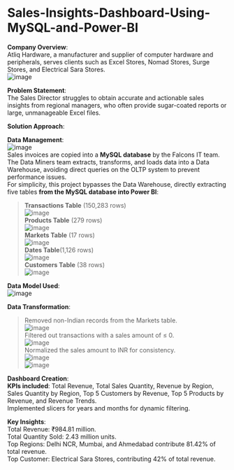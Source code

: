 # Sales-Insights-Dashboard-Using-MySQL-and-Power-BI
**Company Overview**:    
Atliq Hardware, a manufacturer and supplier of computer hardware and peripherals, serves clients such as Excel Stores, Nomad Stores, Surge Stores, and Electrical Sara Stores.    
![image](https://github.com/user-attachments/assets/f75d1b74-b047-41f8-b594-4ac07005bd9c)  

**Problem Statement**:    
The Sales Director struggles to obtain accurate and actionable sales insights from regional managers, who often provide sugar-coated reports or large, unmanageable Excel files.    

**Solution Approach**:   

**Data Management**:  
![image](https://github.com/user-attachments/assets/728ca56a-e6fc-4e63-a45b-02ea97efc20d)    
Sales invoices are copied into a **MySQL database** by the Falcons IT team.    
The Data Miners team extracts, transforms, and loads data into a Data Warehouse, avoiding direct queries on the OLTP system to prevent performance issues.    
For simplicity, this project bypasses the Data Warehouse, directly extracting five tables **from the MySQL database into Power BI**:    
> **Transactions Table** (150,283 rows)  
![image](https://github.com/user-attachments/assets/0bfb4dbe-fe02-4a69-9884-f4070b1a35c4)    
> **Products Table** (279 rows)    
![image](https://github.com/user-attachments/assets/bbab83a9-eb9b-4bb1-ad83-1db0c8038d56)    
> **Markets Table** (17 rows)      
![image](https://github.com/user-attachments/assets/9cc1b26a-f558-49fc-89b8-2e4ba09ff897)    
> **Dates Table**(1,126 rows)    
![image](https://github.com/user-attachments/assets/9d04fc24-0555-4304-8b46-0956eb0de9b8)    
> **Customers Table** (38 rows)    
![image](https://github.com/user-attachments/assets/3e03660d-b423-43f3-bb62-b1a7222eb18b)  

**Data Model Used**:    
![image](https://github.com/user-attachments/assets/5df74200-91fd-4337-b801-ceafdd5447d1)  

**Data Transformation**:    
> Removed non-Indian records from the Markets table.    
![image](https://github.com/user-attachments/assets/0db7f3e8-6185-47c0-98d7-46a7fbd9928e)    
> Filtered out transactions with a sales amount of ≤ 0.    
![image](https://github.com/user-attachments/assets/db778177-c8ba-4337-9314-00b5fdcb0010)    
> Normalized the sales amount to INR for consistency.    
![image](https://github.com/user-attachments/assets/121184d8-780e-4a82-bef2-8ce94bddf753)  
![image](https://github.com/user-attachments/assets/188a30e4-4dff-45c7-a663-7d8076878604)     

**Dashboard Creation**:    
**KPIs included**:    Total Revenue, Total Sales Quantity, Revenue by Region, Sales Quantity by Region, Top 5 Customers by Revenue, Top 5 Products by Revenue, and Revenue Trends.    
                      Implemented slicers for years and months for dynamic filtering.    

**Key Insights**:    
Total Revenue: ₹984.81 million.    
Total Quantity Sold: 2.43 million units.    
Top Regions: Delhi NCR, Mumbai, and Ahmedabad contribute 81.42% of total revenue.    
Top Customer: Electrical Sara Stores, contributing 42% of total revenue.    
